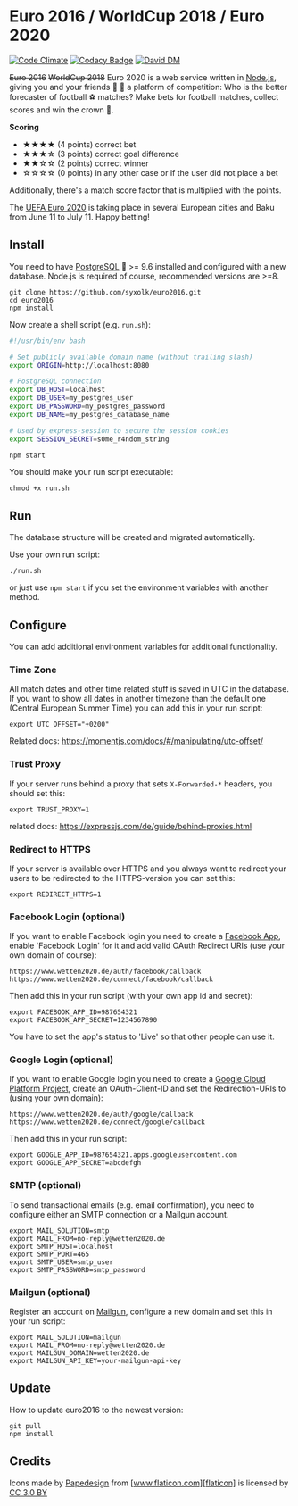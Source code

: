 # Euro 2016 / WorldCup 2018 / Euro 2020

[![Code Climate](https://codeclimate.com/github/syxolk/euro2016/badges/gpa.svg)](https://codeclimate.com/github/syxolk/euro2016)
[![Codacy Badge](https://api.codacy.com/project/badge/grade/35f72d8dc9964c9389aa4937c98dd571)](https://www.codacy.com/app/hans-kirchner-info/euro2016)
[![David DM](https://david-dm.org/syxolk/euro2016.svg)](https://david-dm.org/syxolk/euro2016)

~~Euro 2016~~ ~~WorldCup 2018~~ Euro 2020 is a web service written in [Node.js][nodejs],
giving you and your friends :boy: :girl: a platform of competition: Who is the
better forecaster of football :soccer: matches? Make bets for football matches,
collect scores and win the crown :crown:.

**Scoring**
- ★★★★ (4 points) correct bet
- ★★★☆ (3 points) correct goal difference
- ★★☆☆ (2 points) correct winner
- ☆☆☆☆ (0 points) in any other case or if the user did not place a bet

Additionally, there's a match score factor that is multiplied with the points.

The [UEFA Euro 2020][uefa] is taking place in several European cities and Baku
from June 11 to July 11. Happy betting!

## Install
You need to have [PostgreSQL][postgres] :elephant: >= 9.6 installed and
configured with a new database. Node.js is required of course, recommended
versions are >=8.

    git clone https://github.com/syxolk/euro2016.git
    cd euro2016
    npm install

Now create a shell script (e.g. `run.sh`):
```sh
#!/usr/bin/env bash

# Set publicly available domain name (without trailing slash)
export ORIGIN=http://localhost:8080

# PostgreSQL connection
export DB_HOST=localhost
export DB_USER=my_postgres_user
export DB_PASSWORD=my_postgres_password
export DB_NAME=my_postgres_database_name

# Used by express-session to secure the session cookies
export SESSION_SECRET=s0me_r4ndom_str1ng

npm start
```

You should make your run script executable:
```
chmod +x run.sh
```

## Run
The database structure will be created and migrated automatically.

Use your own run script:
```
./run.sh
```

or just use `npm start` if you set the environment variables with another method.

## Configure
You can add additional environment variables for additional functionality.

### Time Zone
All match dates and other time related stuff is saved in UTC in the database. If
you want to show all dates in another timezone than the default one
(Central European Summer Time) you can add this in your run script:
```
export UTC_OFFSET="+0200"
```

Related docs: https://momentjs.com/docs/#/manipulating/utc-offset/

### Trust Proxy
If your server runs behind a proxy that sets `X-Forwarded-*` headers, you should
set this:

```
export TRUST_PROXY=1
```

related docs: https://expressjs.com/de/guide/behind-proxies.html

### Redirect to HTTPS
If your server is available over HTTPS and you always want to redirect your users
to be redirected to the HTTPS-version you can set this:

```
export REDIRECT_HTTPS=1
```

### Facebook Login (optional)
If you want to enable Facebook login you need to create a [Facebook App][facebookapp],
enable 'Facebook Login' for it and add valid OAuth Redirect URIs
(use your own domain of course):
```
https://www.wetten2020.de/auth/facebook/callback
https://www.wetten2020.de/connect/facebook/callback
```

Then add this in your run script (with your own app id and secret):
```
export FACEBOOK_APP_ID=987654321
export FACEBOOK_APP_SECRET=1234567890
```

You have to set the app's status to 'Live' so that other people can use it.

### Google Login (optional)
If you want to enable Google login you need to create a
[Google Cloud Platform Project][gcpproject], create an OAuth-Client-ID and
set the Redirection-URIs to (using your own domain):
```
https://www.wetten2020.de/auth/google/callback
https://www.wetten2020.de/connect/google/callback
```

Then add this in your run script:
```
export GOOGLE_APP_ID=987654321.apps.googleusercontent.com
export GOOGLE_APP_SECRET=abcdefgh
```

### SMTP (optional)
To send transactional emails (e.g. email confirmation), you need to configure
either an SMTP connection or a Mailgun account.

```
export MAIL_SOLUTION=smtp
export MAIL_FROM=no-reply@wetten2020.de
export SMTP_HOST=localhost
export SMTP_PORT=465
export SMTP_USER=smtp_user
export SMTP_PASSWORD=smtp_password
```

### Mailgun (optional)
Register an account on [Mailgun][mailgun], configure a new domain and set
this in your run script:

```
export MAIL_SOLUTION=mailgun
export MAIL_FROM=no-reply@wetten2020.de
export MAILGUN_DOMAIN=wetten2020.de
export MAILGUN_API_KEY=your-mailgun-api-key
```

## Update
How to update euro2016 to the newest version:

    git pull
    npm install

## Credits
Icons made by [Papedesign][papedesign] from [www.flaticon.com][flaticon] is
licensed by [CC 3.0 BY][ccby]

[nodejs]: https://nodejs.org/en/
[uefa]: https://www.uefa.com/uefaeuro-2020/
[postgres]: http://www.postgresql.org/
[papedesign]: http://www.flaticon.com/authors/papedesign
[flaticon]: http://www.flaticon.com
[ccby]: http://creativecommons.org/licenses/by/3.0/
[facebookapp]: https://developers.facebook.com/apps/
[gcpproject]: https://console.cloud.google.com/apis/
[mailgun]: https://www.mailgun.com/
